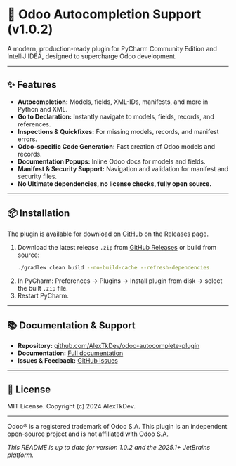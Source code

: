 # 🚀 Odoo Autocompletion Support (v1.0.2)

A modern, production-ready plugin for PyCharm Community Edition and IntelliJ IDEA, designed to supercharge Odoo development.

---

## ✨ Features
- **Autocompletion:** Models, fields, XML-IDs, manifests, and more in Python and XML.
- **Go to Declaration:** Instantly navigate to models, fields, records, and references.
- **Inspections & Quickfixes:** For missing models, records, and manifest errors.
- **Odoo-specific Code Generation:** Fast creation of Odoo models and records.
- **Documentation Popups:** Inline Odoo docs for models and fields.
- **Manifest & Security Support:** Navigation and validation for manifest and security files.
- **No Ultimate dependencies, no license checks, fully open source.**

---

## 📦 Installation
The plugin is available for download on [GitHub](https://github.com/AlexTkDev/odoo-autocomplete-plugin) on the Releases page. 

1. Download the latest release `.zip` from [GitHub Releases](https://github.com/AlexTkDev/odoo-autocomplete-plugin/releases) or build from source:
   ```bash
   ./gradlew clean build --no-build-cache --refresh-dependencies
   ```
2. In PyCharm: Preferences → Plugins → Install plugin from disk → select the built `.zip` file.
3. Restart PyCharm.

---

## 📚 Documentation & Support
- **Repository:** [github.com/AlexTkDev/odoo-autocomplete-plugin](https://github.com/AlexTkDev/odoo-autocomplete-plugin)
- **Documentation:** [Full documentation](https://github.com/AlexTkDev/odoo-autocomplete-plugin/blob/master/documentation/README.md)
- **Issues & Feedback:** [GitHub Issues](https://github.com/AlexTkDev/odoo-autocomplete-plugin/issues)

---

## 📝 License
MIT License. Copyright (c) 2024 AlexTkDev.

---
Odoo® is a registered trademark of Odoo S.A. This plugin is an independent open-source project and is not affiliated with Odoo S.A.

*This README is up to date for version 1.0.2 and the 2025.1+ JetBrains platform.*